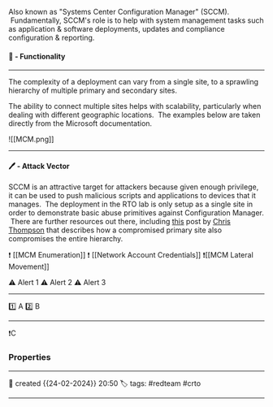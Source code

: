 
Also known as "Systems Center Configuration Manager" (SCCM).  Fundamentally, SCCM's role is to help with system management tasks such as application & software deployments, updates and compliance configuration & reporting.

#### 🚀 - Functionality
---
The complexity of a deployment can vary from a single site, to a sprawling hierarchy of multiple primary and secondary sites.  

The ability to connect multiple sites helps with scalability, particularly when dealing with different geographic locations.  The examples below are taken directly from the Microsoft documentation.

![[MCM.png]]

---

#### 🖊️ - Attack Vector

SCCM is an attractive target for attackers because given enough privilege, it can be used to push malicious scripts and applications to devices that it manages.  The deployment in the RTO lab is only setup as a single site in order to demonstrate basic abuse primitives against Configuration Manager.  There are further resources out there, including [this](https://medium.com/specter-ops-posts/sccm-hierarchy-takeover-41929c61e087) post by [Chris Thompson](https://twitter.com/_Mayyhem) that describes how a compromised primary site also compromises the entire hierarchy.

❗ [[MCM Enumeration]]
❗ [[Network Account Credentials]]
❗[[MCM Lateral Movement]]


⚠ Alert 1
⚠ Alert 2
⚠ Alert 3


--- 

 1️⃣ A
 2️⃣ B
 
--- 

❗C


### Properties
---
📆 created   {{24-02-2024}} 20:50
🏷️ tags: #redteam #crto 

---
